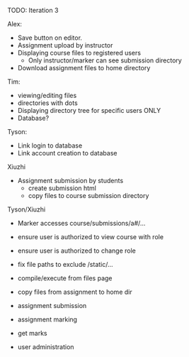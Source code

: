 TODO: Iteration 3

Alex:
- Save button on editor.
- Assignment upload by instructor
- Displaying course files to registered users
    - Only instructor/marker can see submission directory
- Download assignment files to home directory

Tim:
  - viewing/editing files
  - directories with dots
  - Displaying directory tree for specific users ONLY
  - Database? 

Tyson:
  - Link login to database
  - Link account creation to database

Xiuzhi
- Assignment submission by students 
    - create submission html
    - copy files to course submission directory



Tyson/Xiuzhi

- Marker accesses course/submissions/a#/... 


- ensure user is authorized to view course with role
- ensure user is authorized to change role
- fix file paths to exclude /static/... 
- compile/execute from files page
- copy files from assignment to home dir
- assignment submission
- assignment marking
- get marks
- user administration
